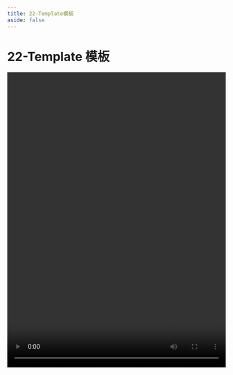 ```yaml
---
title: 22-Template模板
aside: false
---
```


# 22-Template 模板

<video autoplay src="http://qn.chinavanes.com/nextjs14/22-Template模板.mp4" controls controlsList="nodownload" width="100%" height="680"/>
